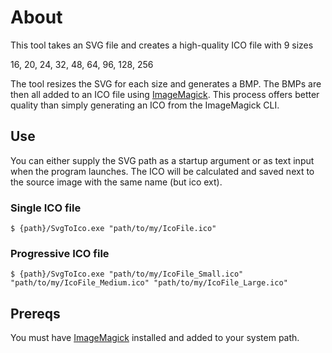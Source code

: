 # About

This tool takes an SVG file and creates a high-quality ICO file with 9 sizes

16, 20, 24, 32, 48, 64, 96, 128, 256

The tool resizes the SVG for each size and generates a BMP.
The BMPs are then all added to an ICO file using [ImageMagick](https://imagemagick.org/index.php).
This process offers better quality than simply generating an ICO from the ImageMagick CLI.

## Use

You can either supply the SVG path as a startup argument or as text input when the program launches.
The ICO will be calculated and saved next to the source image with the same name (but ico ext).

### Single ICO file

`$ {path}/SvgToIco.exe "path/to/my/IcoFile.ico"`

### Progressive ICO file

`$ {path}/SvgToIco.exe "path/to/my/IcoFile_Small.ico" "path/to/my/IcoFile_Medium.ico" "path/to/my/IcoFile_Large.ico"`

## Prereqs

You must have [ImageMagick](https://imagemagick.org/index.php) installed and added to your system path.
